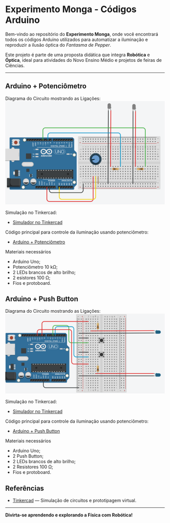 # Experimento Monga - Códigos Arduino

Bem-vindo ao repositório do **Experimento Monga**, onde você encontrará todos os códigos Arduino utilizados para automatizar a iluminação e reproduzir a ilusão óptica do *Fantasma de Pepper*.  

Este projeto é parte de uma proposta didática que integra **Robótica** e **Óptica**, ideal para atividades do Novo Ensino Médio e projetos de feiras de Ciências.  

---

## Arduino + Potenciômetro

Diagrama do Circuito mostrando as Ligações:
![Circuito Mostrando as Ligações](PotArd.png)

Simulação no Tinkercad:
   - [Simulador no Tinkercad](https://www.tinkercad.com/things/20kknMUIpUK-iluminacao-usando-potenciometro?sharecode=ai6lIu64ALiIXyDZuIvr-SprHF9KPNWgTUGGUGX8-G0)

Código principal para controle da iluminação usando potenciômetro:
  - [Arduino + Potenciômetro](Potenciometro.ino)
    
Materiais necessários

  - Arduino Uno;
  - Potenciômetro 10 kΩ;
  - 2 LEDs brancos de alto brilho;
  - 2 esistores 100 Ω;
  - Fios e protoboard.

## Arduino + Push Button

Diagrama do Circuito mostrando as Ligações:
![Circuito Mostrando as Ligações](TinkerBot.png)

Simulação no Tinkercad:
   - [Simulador no Tinkercad](https://www.tinkercad.com/things/ecqbcfPI4kx-iluminacao-usando-botoes?sharecode=g_ROvi8XSsJWS0bv11aLcfOx-4Wxsi0TJ9ZxMI3u-Kg)

Código principal para controle da iluminação usando potenciômetro:
  - [Arduino + Push Button](Bot.ino)
    
Materiais necessários

  - Arduino Uno;
  - 2 Push Button;
  - 2 LEDs brancos de alto brilho;
  - 2 Resistores 100 Ω;
  - Fios e protoboard.

## Referências

- [Tinkercad](https://www.tinkercad.com/dashboard) — Simulação de circuitos e prototipagem virtual.


---

**Divirta-se aprendendo e explorando a Física com Robótica!**
